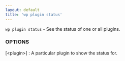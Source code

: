 ```yaml
---
layout: default
title: 'wp plugin status'
---
```


`wp plugin status` - See the status of one or all plugins.

### OPTIONS

[&lt;plugin&gt;]
: A particular plugin to show the status for.


